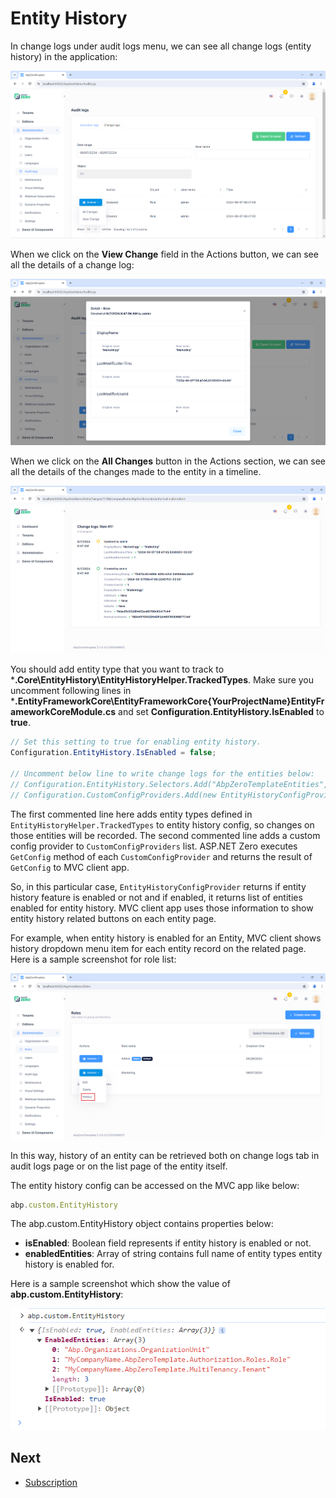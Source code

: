 # Entity History

In change logs under audit logs menu, we can see all change logs (entity history) in the application:

<img src="images/change-logs-core.png" alt="Change Logs" class="img-thumbnail" />

When we click on the **View Change** field in the Actions button, we can see all the details of a change log:

<img src="images/entity-history-log-detail.png" alt="Change Log Detail" class="img-thumbnail" />

When we click on the **All Changes** button in the Actions section, we can see all the details of the changes made to the entity in a timeline.

<img src="images/entity-history-timeline-detail.png" alt="Entity History Timeline Detail" class="img-thumbnail" />

You should add entity type that you want to track to ***.Core\EntityHistory\EntityHistoryHelper.TrackedTypes**.  Make sure you uncomment following lines in ***.EntityFrameworkCore\EntityFrameworkCore\{YourProjectName}EntityFrameworkCoreModule.cs** and set **Configuration.EntityHistory.IsEnabled** to **true**.

```csharp
// Set this setting to true for enabling entity history.
Configuration.EntityHistory.IsEnabled = false;

// Uncomment below line to write change logs for the entities below:
// Configuration.EntityHistory.Selectors.Add("AbpZeroTemplateEntities", EntityHistoryHelper.TrackedTypes);
// Configuration.CustomConfigProviders.Add(new EntityHistoryConfigProvider(Configuration));
```

The first commented line here adds entity types defined in `EntityHistoryHelper.TrackedTypes` to entity history config, so changes on those entities will be recorded. The second commented line adds a custom config provider to `CustomConfigProviders` list. ASP.NET Zero executes `GetConfig` method of each `CustomConfigProvider` and returns the result of `GetConfig` to MVC client app. 

So, in this particular case, `EntityHistoryConfigProvider` returns if entity history feature is enabled or not and if enabled, it returns list of entities enabled for entity history. MVC client app uses those information to show entity history related buttons on each entity page.

For example, when entity history is enabled for an Entity, MVC client shows history dropdown menu item for each entity record on the related page. Here is a sample screenshot for role list:

<img src="images/change-logs-history-action-item.png" alt="Entity History Action" class="img-thumbnail" />

In this way, history of an entity can be retrieved both on change logs tab in audit logs page or on the list page of the entity itself.

The entity history config can be accessed on the MVC app like below:

```javascript
abp.custom.EntityHistory
```

The abp.custom.EntityHistory object contains properties below:

- **isEnabled**: Boolean field represents if entity history is enabled or not.
- **enabledEntities**: Array of string contains full name of entity types entity history is enabled for.

Here is a sample screenshot which show the value of **abp.custom.EntityHistory**:

<img src="images/change-logs-custom-config-result-core.png" alt="Entity history custom config" class="img-thumbnail" />


## Next

- [Subscription](Features-Mvc-Core-Subscription)